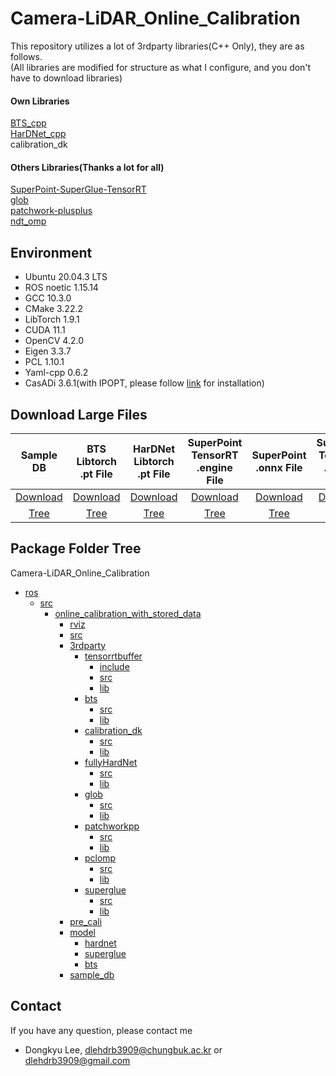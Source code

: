 # Camera-LiDAR_Online_Calibration

This repository utilizes a lot of 3rdparty libraries(C++ Only), they are as follows.  
(All libraries are modified for structure as what I configure, and you don't have to download libraries)  
#### Own Libraries
[BTS_cpp](https://github.com/PigBroA/BTS_cpp)  
[HarDNet_cpp](https://github.com/PigBroA/HarDNet_cpp)  
calibration_dk  
#### Others Libraries(Thanks a lot for all)
[SuperPoint-SuperGlue-TensorRT](https://github.com/yuefanhao/SuperPoint-SuperGlue-TensorRT)  
[glob](https://github.com/p-ranav/glob)  
[patchwork-plusplus](https://github.com/url-kaist/patchwork-plusplus)  
[ndt_omp](https://github.com/koide3/ndt_omp)  

## Environment
 * Ubuntu 20.04.3 LTS
 * ROS noetic 1.15.14
 * GCC 10.3.0
 * CMake 3.22.2
 * LibTorch 1.9.1
 * CUDA 11.1
 * OpenCV 4.2.0
 * Eigen 3.3.7
 * PCL 1.10.1
 * Yaml-cpp 0.6.2
 * CasADi 3.6.1(with IPOPT, please follow [link](https://github.com/zehuilu/Tutorial-on-CasADi-with-CPP/issues/2#issuecomment-1518988014) for installation)

## Download Large Files
| Sample DB | BTS Libtorch .pt File | HarDNet Libtorch .pt File | SuperPoint TensorRT .engine File | SuperPoint .onnx File | SuperGlue TensorRT .engine File | SuperGlue .onnx File |
| :---: | :---: | :---: | :---: | :---: | :---: | :---: |
| [Download](https://o365cbnu-my.sharepoint.com/:u:/g/personal/2019132001_cbnu_ac_kr/EZ3XaZ393nJJmI7WITic5xwB6bIfqD2ghS2A5be7KBoQBQ?e=TC3Ohp) | [Download](https://o365cbnu-my.sharepoint.com/:u:/g/personal/2019132001_cbnu_ac_kr/ES0GPFV8I8pHnr8LmZd_I3ABNgdrchMxoSgWl248G39EtA?e=eqlknF) | [Download](https://o365cbnu-my.sharepoint.com/:u:/g/personal/2019132001_cbnu_ac_kr/EQjpX7EyELZLsphyej7jbUYBI3rRHNbbkP65s5hLL8BTuw?e=pXwxeA) | [Download](https://o365cbnu-my.sharepoint.com/:u:/g/personal/2019132001_cbnu_ac_kr/EWZT_efATpZIuv4zKpcX8c0B8uIoeBMZ1cdj8_tQm-x3FA?e=XeN52B) | [Download](https://o365cbnu-my.sharepoint.com/:u:/g/personal/2019132001_cbnu_ac_kr/ESfj4wqqV5VCpNI-kw9YzAUBzyLwPHPIDeCM_isO9LjVGw?e=FVlQ1s) | [Download](https://o365cbnu-my.sharepoint.com/:u:/g/personal/2019132001_cbnu_ac_kr/Ee4PDVASK2dDtG_E0qZ2IV8B_X2vASLWCAe1q7UBlXHYMQ?e=XyzM9J) | [Download](https://o365cbnu-my.sharepoint.com/:u:/g/personal/2019132001_cbnu_ac_kr/EYAAt5tgwuhNvIIiQ5fokOoB6gNk8561mlBu-hMv9BfwnQ?e=PBTPrJ) |
| [Tree](./ros/src/online_calibration_with_stored_data/sample_db) | [Tree](./ros/src/online_calibration_with_stored_data/model/bts) | [Tree](./ros/src/online_calibration_with_stored_data/model/hardnet) | [Tree](./ros/src/online_calibration_with_stored_data/model/superglue) | [Tree](./ros/src/online_calibration_with_stored_data/model/superglue) | [Tree](./ros/src/online_calibration_with_stored_data/model/superglue) | [Tree](./ros/src/online_calibration_with_stored_data/model/superglue) |

## Package Folder Tree
Camera-LiDAR_Online_Calibration
 * [ros](./ros)
     * [src](./ros/src)
         * [online_calibration_with_stored_data](./ros/src/online_calibration_with_stored_data)
             * [rviz](./ros/src/online_calibration_with_stored_data/rviz)
             * [src](./ros/src/online_calibration_with_stored_data/src)
             * [3rdparty](./ros/src/online_calibration_with_stored_data/3rdparty)
               * [tensorrtbuffer](./ros/src/online_calibration_with_stored_data/3rdparty/tensorrtbuffer)
                 * [include](./ros/src/online_calibration_with_stored_data/3rdparty/tensorrtbuffer/include)
                 * [src](./ros/src/online_calibration_with_stored_data/3rdparty/tensorrtbuffer/src)
                 * [lib](./ros/src/online_calibration_with_stored_data/3rdparty/tensorrtbuffer/lib)
               * [bts](./ros/src/online_calibration_with_stored_data/3rdparty/bts)
                 * [src](./ros/src/online_calibration_with_stored_data/3rdparty/bts/src)
                 * [lib](./ros/src/online_calibration_with_stored_data/3rdparty/bts/lib)
               * [calibration_dk](./ros/src/online_calibration_with_stored_data/3rdparty/calibration_dk)
                 * [src](./ros/src/online_calibration_with_stored_data/3rdparty/calibration_dk/src)
                 * [lib](./ros/src/online_calibration_with_stored_data/3rdparty/calibration_dk/lib)
               * [fullyHardNet](./ros/src/online_calibration_with_stored_data/3rdparty/fullyHardNet)
                 * [src](./ros/src/online_calibration_with_stored_data/3rdparty/fullyHardNet/src)
                 * [lib](./ros/src/online_calibration_with_stored_data/3rdparty/fullyHardNet/lib)
               * [glob](./ros/src/online_calibration_with_stored_data/3rdparty/glob)
                 * [src](./ros/src/online_calibration_with_stored_data/3rdparty/glob/src)
                 * [lib](./ros/src/online_calibration_with_stored_data/3rdparty/glob/lib)
               * [patchworkpp](./ros/src/online_calibration_with_stored_data/3rdparty/patchworkpp)
                 * [src](./ros/src/online_calibration_with_stored_data/3rdparty/patchworkpp/src)
                 * [lib](./ros/src/online_calibration_with_stored_data/3rdparty/patchworkpp/lib)
               * [pclomp](./ros/src/online_calibration_with_stored_data/3rdparty/pclomp)
                 * [src](./ros/src/online_calibration_with_stored_data/3rdparty/pclomp/src)
                 * [lib](./ros/src/online_calibration_with_stored_data/3rdparty/pclomp/lib)
               * [superglue](./ros/src/online_calibration_with_stored_data/3rdparty/superglue)
                 * [src](./ros/src/online_calibration_with_stored_data/3rdparty/superglue/src)
                 * [lib](./ros/src/online_calibration_with_stored_data/3rdparty/superglue/lib)
             * [pre_cali](./ros/src/online_calibration_with_stored_data/pre_cali)
             * [model](./ros/src/online_calibration_with_stored_data/model)
               * [hardnet](./ros/src/online_calibration_with_stored_data/model/hardnet)
               * [superglue](./ros/src/online_calibration_with_stored_data/model/superglue)
               * [bts](./ros/src/online_calibration_with_stored_data/model/bts)
             * [sample_db](./ros/src/online_calibration_with_stored_data/sample_db)

## Contact
If you have any question, please contact me
 * Dongkyu Lee, dlehdrb3909@chungbuk.ac.kr or dlehdrb3909@gmail.com
